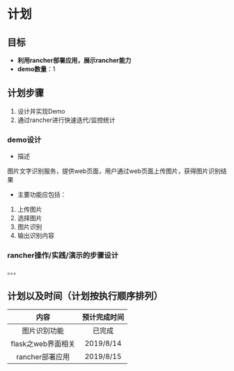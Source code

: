 # 计划

## 目标

- **利用rancher部署应用，展示rancher能力**
- **demo数量**：1

## 计划步骤

1. 设计并实现Demo
2. 通过rancher进行快速迭代/监控统计

### demo设计

- 描述

图片文字识别服务，提供web页面，用户通过web页面上传图片，获得图片识别结果

- 主要功能应包括：

1. 上传图片
2. 选择图片
3. 图片识别
4. 输出识别内容

### rancher操作/实践/演示的步骤设计

。。。

## 计划以及时间（计划按执行顺序排列）

|        内容        | 预计完成时间 |
| :----------------: | :----------: |
|    图片识别功能    |    已完成    |
| flask之web界面相关 |  2019/8/14   |
|  rancher部署应用   |  2019/8/15   |
